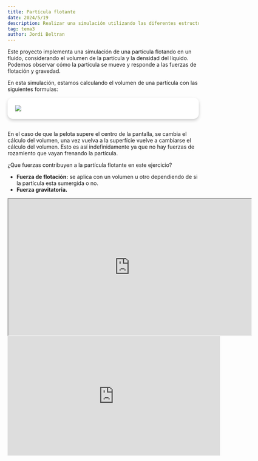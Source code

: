 ```yaml
---
title: Partícula flotante
date: 2024/5/19
description: Realizar una simulación utilizando las diferentes estructuras de Masa Muelle y aplicar sobre ellas fuerzas para ver su reacción ante estas. 
tag: tema3
author: Jordi Beltran
---
```


Este proyecto implementa una simulación de una partícula flotando en un fluido, considerando el volumen de la partícula y la densidad del líquido. Podemos observar cómo la partícula se mueve y responde a las fuerzas de flotación y gravedad.

En esta simulación, estamos calculando el volumen de una partícula con las siguientes formulas:

<div style="background-color:#FFFFFF; padding: 20px; border-radius: 14px; box-shadow: 0px 4px 8px 0px rgba(0, 0, 0, 0.2);">
    <img src="/images/flotacion.png">
</div>

<br>

En el caso de que la pelota supere el centro de la pantalla, se cambia el cálculo del volumen, una vez vuelva a la superfície vuelve a cambiarse el cálculo del volumen. Esto es así indefinidamente ya que no hay fuerzas de rozamiento que vayan frenando la partícula.

¿Que fuerzas contribuyen a la partícula flotante en este ejercicio?
- **Fuerza de flotación:** se aplica con un volumen u otro dependiendo de si la partícula esta sumergida o no.
- **Fuerza gravitatoria.**

<div align="center">

<iframe src="https://editor.p5js.org/beltranj/full/ZVtBeTyoX" width="640" height="360"></iframe>

<br>

<iframe width="560" height="315" src="https://www.youtube.com/embed/AFkDD_EeLsc?si=K0LDPyfHStyQCs3j" title="YouTube video player" frameborder="0" allow="accelerometer; autoplay; clipboard-write; encrypted-media; gyroscope; picture-in-picture; web-share" referrerpolicy="strict-origin-when-cross-origin" allowfullscreen></iframe>
</div>
